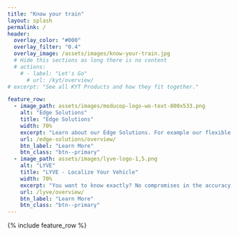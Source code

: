 ```yaml
---
title: "Know your train"
layout: splash
permalink: /
header:
  overlay_color: "#000"
  overlay_filter: "0.4"
  overlay_image: /assets/images/know-your-train.jpg
  # Hide this sections as long there is no content
  # actions:
    # - label: "Let's Go"
      # url: /kyt/overview/
# excerpt: "See all KYT Products and how they fit together."

feature_row:
  - image_path: assets/images/moducop-logo-wo-text-800x533.png
    alt: "Edge Solutions"
    title: "Edge Solutions"
    width: 70%
    excerpt: "Learn about our Edge Solutions. For example our flexible modular computer system ModuCop which apapts to all vehicle interfaces. See how to connect ModuCop properly and put it into operation."
    url: /edge-solutions/overview/
    btn_label: "Learn More"
    btn_class: "btn--primary"
  - image_path: assets/images/lyve-logo-1,5.png
    alt: "LYVE"
    title: "LYVE - Localize Your Vehicle"
    width: 70%
    excerpt: "You want to know exactly? No compromises in the accuracy of the localization of equipped vehicles and assets, seamlessly indoors and outdoors."
    url: /lyve/overview/
    btn_label: "Learn More"
    btn_class: "btn--primary"
---
```


{% include feature_row %}
